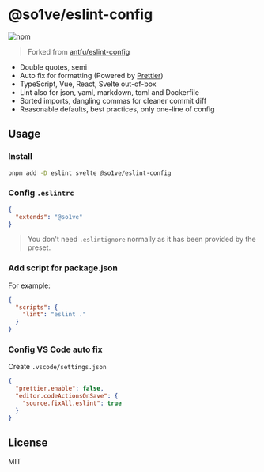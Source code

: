 # @so1ve/eslint-config

[![npm](https://img.shields.io/npm/v/@so1ve/eslint-config?color=a1b858&label=)](https://npmjs.com/package/@so1ve/eslint-config)

> Forked from [antfu/eslint-config](https://github.com/antfu/eslint-config)

- Double quotes, semi
- Auto fix for formatting (Powered by [Prettier](https://github.com/prettier/prettier))
- TypeScript, Vue, React, Svelte out-of-box
- Lint also for json, yaml, markdown, toml and Dockerfile
- Sorted imports, dangling commas for cleaner commit diff
- Reasonable defaults, best practices, only one-line of config

## Usage

### Install

```bash
pnpm add -D eslint svelte @so1ve/eslint-config
```

### Config `.eslintrc`

```json
{
  "extends": "@so1ve"
}
```

> You don't need `.eslintignore` normally as it has been provided by the preset.

### Add script for package.json

For example:

```json
{
  "scripts": {
    "lint": "eslint ."
  }
}
```

### Config VS Code auto fix

Create `.vscode/settings.json`

```json
{
  "prettier.enable": false,
  "editor.codeActionsOnSave": {
    "source.fixAll.eslint": true
  }
}
```

## License

MIT

